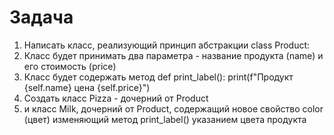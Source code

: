# Задача
1. Написать класс, реализующий принцип абстракции
  class Product:
2. Класс будет принимать два параметра - название продукта (name) и его стоимость (price)
3. Класс будет содержать метод
  def print_label():
    print(f"Продукт {self.name} цена {self.price}")
5. Создать класс Pizza - дочерний от Product
6. и класс Milk, дочерний от Product, содержащий новое свойство color (цвет)
   изменяющий метод print_label() указанием цвета продукта

